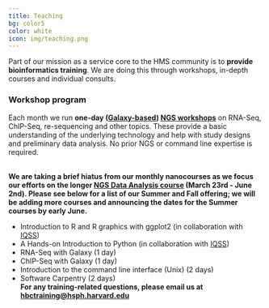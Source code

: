 ```yaml
---
title: Teaching
bg: color5
color: white
icon: img/teaching.png
---
```


Part of our mission as a service core to the HMS community is to **provide bioinformatics training**. We are doing this through workshops, in-depth courses and individual consults.


### Workshop program 

Each month we run **one-day ([Galaxy-based](https://wiki.galaxyproject.org/)) [NGS workshops](http://hbc.github.io/ngs-workshops/)** on RNA-Seq, ChIP-Seq, re-sequencing and other topics. These provide a basic understanding of the underlying technology and help with study designs and preliminary data analysis. No prior NGS or command line expertise is required. 

<br>**We are taking a brief hiatus from our monthly nanocourses as we focus our efforts on the longer [NGS Data Analysis course](https://wiki.harvard.edu/confluence/display/hbctraining/NGS+Data+Analysis+Course+Application%2C+Spring+2015) (March 23rd - June 2nd). Please see below for a list of our Summer and Fall offering; we will be adding more courses and announcing the dates for the Summer courses by early June.**

* Introduction to R and R graphics with ggplot2 (in collaboration with [IQSS](http://www.iq.harvard.edu/))
* A Hands-on Introduction to Python (in collaboration with [IQSS](http://www.iq.harvard.edu/))
* RNA-Seq with Galaxy (1 day)
* ChIP-Seq with Galaxy (1 day)
* Introduction to the command line interface (Unix) (2 days)
* Software Carpentry (2 days)
<br>**For any training-related questions, please email us at [hbctraining@hsph.harvard.edu](mailto:hbctraining@hsph.harvard.edu)**

